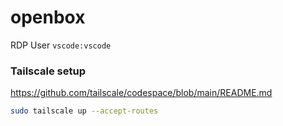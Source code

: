 # openbox

RDP User `vscode:vscode`

### Tailscale setup
https://github.com/tailscale/codespace/blob/main/README.md
```sh
sudo tailscale up --accept-routes
```
